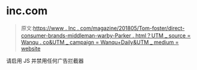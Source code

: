 # inc.com

> 原文:[https://www . Inc . com/magazine/201805/Tom-foster/direct-consumer-brands-middleman-warby-Parker . html？UTM _ source = Wanqu . co&UTM _ campaign = Wanqu+Daily&UTM _ medium = website](https://www.inc.com/magazine/201805/tom-foster/direct-consumer-brands-middleman-warby-parker.html?utm_source=wanqu.co&utm_campaign=Wanqu+Daily&utm_medium=website)

请启用 JS 并禁用任何广告拦截器